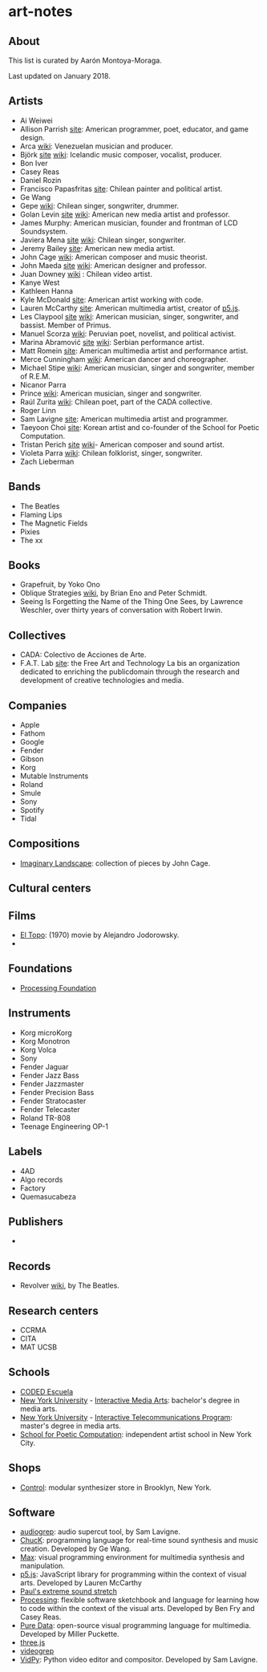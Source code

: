 # art-notes

## About

This list is curated by Aarón Montoya-Moraga.

Last updated on January 2018.

## Artists

* Ai Weiwei
* Allison Parrish [site](https://www.decontextualize.com/): American programmer, poet, educator, and game design.
* Arca [wiki](https://en.wikipedia.org/wiki/Arca_(musician)): Venezuelan musician and producer.
* Björk [site](https://bjork.com) [wiki](https://en.wikipedia.org/wiki/Bj%C3%B6rk): Icelandic music composer, vocalist, producer.
* Bon Iver
* Casey Reas
* Daniel Rozin
* Francisco Papasfritas [site](http://www.franciscopapasfritas.com/): Chilean painter and political artist.
* Ge Wang
* Gepe [wiki](https://en.wikipedia.org/wiki/Gepe): Chilean singer, songwriter, drummer.
* Golan Levin [site](http://www.flong.com/) [wiki](https://en.wikipedia.org/wiki/Golan_Levin): American new media artist and professor.
* James Murphy: American musician, founder and frontman of LCD Soundsystem.
* Javiera Mena [site](http://javieramena.com/) [wiki](https://en.wikipedia.org/wiki/Javiera_Mena): Chilean singer, songwriter.
* Jeremy Bailey [site](http://jeremybailey.net/): American new media artist.
* John Cage [wiki](https://en.wikipedia.org/wiki/John_Cage): American composer and music theorist.
* John Maeda [site](https://maedastudio.com/) [wiki](https://en.wikipedia.org/wiki/John_Maeda): American designer and professor.
* Juan Downey [wiki](https://en.wikipedia.org/wiki/Juan_Downey) : Chilean video artist.
* Kanye West
* Kathleen Hanna
* Kyle McDonald [site](http://www.kylemcdonald.net/): American artist working with code.
* Lauren McCarthy [site](http://lauren-mccarthy.com/): American multimedia artist, creator of [p5.js](https:s//p5js.org/).
* Les Claypool [site](http://www.lesclaypool.com/) [wiki](https://en.wikipedia.org/wiki/Les_Claypool): American musician, singer, songwriter, and bassist. Member of Primus.
* Manuel Scorza [wiki](https://en.wikipedia.org/wiki/Manuel_Scorza): Peruvian poet, novelist, and political activist.
* Marina Abramović [site]() [wiki](https://en.wikipedia.org/wiki/Marina_Abramovi%C4%87): Serbian performance artist.
* Matt Romein [site](http://matt-romein.com/): American multimedia artist and performance artist.
* Merce Cunningham [wiki](https://en.wikipedia.org/wiki/Merce_Cunningham): American dancer and choreographer.
* Michael Stipe [wiki](https://en.wikipedia.org/wiki/Michael_Stipe): American musician, singer and songwriter, member of R.E.M.
* Nicanor Parra
* Prince [wiki](https://en.wikipedia.org/wiki/Prince_(musician)): American musician, singer and songwriter.
* Raúl Zurita [wiki](https://en.wikipedia.org/wiki/Ra%C3%BAl_Zurita): Chilean poet, part of the CADA collective.
* Roger Linn
* Sam Lavigne [site](http://lav.io/): American multimedia artist and programmer.
* Taeyoon Choi [site](http://taeyoonchoi.com/): Korean artist and co-founder of the School for Poetic Computation.
* Tristan Perich [site](http://www.tristanperich.com/) [wiki](https://en.wikipedia.org/wiki/Tristan_Perich)- American composer and sound artist.
* Violeta Parra [wiki](https://en.wikipedia.org/wiki/Violeta_Parra): Chilean folklorist, singer, songwriter.
* Zach Lieberman

## Bands

* The Beatles
* Flaming Lips
* The Magnetic Fields
* Pixies
* The xx

## Books

* Grapefruit, by Yoko Ono
* Oblique Strategies [wiki](https://en.wikipedia.org/wiki/Oblique_Strategies), by Brian Eno and Peter Schmidt.
* Seeing Is Forgetting the Name of the Thing One Sees, by Lawrence Weschler, over thirty years of conversation with Robert Irwin.

## Collectives

* CADA: Colectivo de Acciones de Arte.
* F.A.T. Lab [site](http://fffff.at/): the Free Art and Technology La bis an organization dedicated to enriching the publicdomain through the research and development of creative technologies and media.

## Companies

* Apple
* Fathom
* Google
* Fender
* Gibson
* Korg
* Mutable Instruments
* Roland
* Smule
* Sony
* Spotify
* Tidal

## Compositions

* [Imaginary Landscape](https://en.wikipedia.org/wiki/Imaginary_Landscape): collection of pieces by John Cage.

## Cultural centers

## Films

* [El Topo](https://en.wikipedia.org/wiki/El_Topo): (1970) movie by Alejandro Jodorowsky.
*

## Foundations

* [Processing Foundation](https://processingfoundation.org/)

## Instruments

* Korg microKorg
* Korg Monotron
* Korg Volca
* Sony
* Fender Jaguar
* Fender Jazz Bass
* Fender Jazzmaster
* Fender Precision Bass
* Fender Stratocaster
* Fender Telecaster
* Roland TR-808
* Teenage Engineering OP-1

## Labels

* 4AD
* Algo records
* Factory
* Quemasucabeza

## Publishers

*

## Records

* Revolver [wiki](https://en.wikipedia.org/wiki/Revolver_(Beatles_album)), by The Beatles.


## Research centers

* CCRMA
* CITA
* MAT UCSB

## Schools

* [CODED Escuela](http://codedescuela.cl/)
* [New York University](http://www.nyu.edu/) - [Interactive Media Arts](https://tisch.nyu.edu/itp): bachelor's degree in media arts.
* [New York University](http://www.nyu.edu/) - [Interactive Telecommunications Program](https://tisch.nyu.edu/itp): master's degree in media arts.
* [School for Poetic Computation](http://sfpc.io/): independent artist school in New York City.


## Shops

* [Control](https://www.ctrl-mod.com/): modular synthesizer store in Brooklyn, New York.


## Software

* [audiogrep](http://antiboredom.github.io/audiogrep/): audio supercut tool, by Sam Lavigne.
* [ChucK](http://chuck.cs.princeton.edu/): programming language for real-time sound synthesis and music creation. Developed by Ge Wang.
* [Max](https://cycling74.com/): visual programming environment for multimedia synthesis and manipulation.
* [p5.js](https://cycling74.com/): JavaScript library for programming within the context of visual arts. Developed by Lauren McCarthy
* [Paul's extreme sound stretch](http://hypermammut.sourceforge.net/paulstretch/)
* [Processing](https://processing.org/): flexible software sketchbook and language for learning how to code within the context of the visual arts. Developed by Ben Fry and Casey Reas.
* [Pure Data](http://puredata.info/): open-source visual programming language for multimedia. Developed by Miller Puckette.
* [three.js]()
* [videogrep]()
* [VidPy](https://antiboredom.github.io/vidpy/): Python video editor and compositor. Developed by Sam Lavigne.
